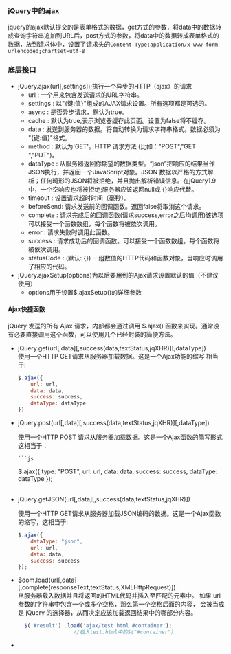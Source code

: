### jQuery中的ajax

jquery的ajax默认提交的是表单格式的数据，get方式的参数，将data中的数据转成查询字符串追加到URL后，post方式的参数，将data中的数据转成表单格式的数据，放到请求体中，设置了请求头的`Content-Type:application/x-www-form-urlencoded;chartset=utf-8`

### 底层接口

- jQuery.ajax(url[,settings]);执行一个异步的HTTP（ajax）的请求
  - url      	: 一个用来包含发送请求的URL字符串。
  - settings  : 以"{键:值}"组成的AJAX请求设置。所有选项都是可选的。
  - async     : 是否异步请求，默认为true。
  - cache     : 默认为true,表示浏览器缓存此页面。设置为false将不缓存。
  - data        : 发送到服务器的数据。将自动转换为请求字符串格式。数据必须为			"{键:值}"格式。
  - method   : 默认为'GET'。HTTP 请求方法 (比如："POST","GET ","PUT")。
  - dataType : 从服务器返回你期望的数据类型。“json”把响应的结果当作JSON执行，并返回一个JavaScript对象。JSON 数据以严格的方式解析；任何畸形的JSON将被拒绝，并且抛出解析错误信息。在jQuery1.9中，一个空响应也将被拒绝;服务器应该返回null或 {}响应代替。
  - timeout	 : 设置请求超时时间（毫秒）。
  - beforeSend: 请求发送前的回调函数。返回false将取消这个请求。
  - complete   : 请求完成后的回调函数(请求success,error之后均调用)该选项可以接受一个函数数组，每个函数将被依次调用。
  - error	   : 请求失败时调用此函数。
  - success	   : 请求成功后的回调函数。可以接受一个函数数组。每个函数将被依次调用。
  - statusCode : (默认: {})
    	一组数值的HTTP代码和函数对象，当响应时调用了相应的代码。
- jQuery.ajaxSetup(options)为以后要用到的Ajax请求设置默认的值（不建议使用）
  - options用于设置$.ajaxSetup()的详细参数

#### Ajax快捷函数

jQuery 发送的所有 Ajax 请求，内部都会通过调用 $.ajax() 函数来实现。通常没有必要直接调用这个函数，可以使用几个已经封装的简便方法。

- jQuery.get(url[,data][,success(data,textStatus,jqXHR)][,dataType])	
  	使用一个HTTP GET请求从服务器加载数据。这是一个Ajax功能的缩写
  	相当于:

  ```js
  $.ajax({
      url: url,
      data: data,
      success: success,
      dataType: dataType
  })
  ```

- jQuery.post(url[,data][,success(data,textStatus,jqXHR)][,dataType])
  	
  	使用一个HTTP POST 请求从服务器加载数据。这是一个Ajax函数的简写形式
  	这相当于：

      ```js
  $.ajax({
      type: "POST",
      url: url,
      data: data,
      success: success,
      dataType: dataType
  });	
      ```

- jQuery.getJSON(url[,data][,success(data,textStatus,jqXHR)])	

  使用一个HTTP GET请求从服务器加载JSON编码的数据。这是一个Ajax函数的缩写，这相当于:

  ```js
  $.ajax({
      dataType: "json",
      url: url,
      data: data,
      success: success
  });	
  ```

- $dom.load(url[,data][,complete(responseText,textStatus,XMLHttpRequest)])	
  	 从服务器载入数据并且将返回的HTML代码并插入至匹配的元素中。
  	如果 url 参数的字符串中包含一个或多个空格，那么第一个空格后面的内容，	会被当成是 jQuery 的选择器，从而决定应该加载返回结果中的哪部分内容。

  ```js
  	$('#result') .load('ajax/test.html #container');
  					//载入test.html中的$("#container") 
  ```

- 